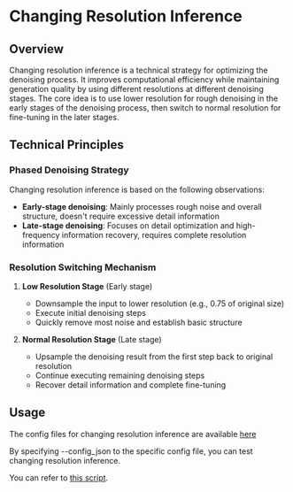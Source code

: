 # Changing Resolution Inference

## Overview

Changing resolution inference is a technical strategy for optimizing the denoising process. It improves computational efficiency while maintaining generation quality by using different resolutions at different denoising stages. The core idea is to use lower resolution for rough denoising in the early stages of the denoising process, then switch to normal resolution for fine-tuning in the later stages.

## Technical Principles

### Phased Denoising Strategy

Changing resolution inference is based on the following observations:
- **Early-stage denoising**: Mainly processes rough noise and overall structure, doesn't require excessive detail information
- **Late-stage denoising**: Focuses on detail optimization and high-frequency information recovery, requires complete resolution information

### Resolution Switching Mechanism

1. **Low Resolution Stage** (Early stage)
   - Downsample the input to lower resolution (e.g., 0.75 of original size)
   - Execute initial denoising steps
   - Quickly remove most noise and establish basic structure

2. **Normal Resolution Stage** (Late stage)
   - Upsample the denoising result from the first step back to original resolution
   - Continue executing remaining denoising steps
   - Recover detail information and complete fine-tuning


## Usage

The config files for changing resolution inference are available [here](https://github.com/ModelTC/LightX2V/tree/main/configs/changing_resolution)

By specifying --config_json to the specific config file, you can test changing resolution inference.

You can refer to [this script](https://github.com/ModelTC/LightX2V/blob/main/scripts/wan/run_wan_t2v_changing_resolution.sh).
